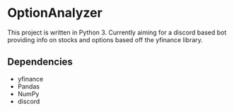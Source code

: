 # OptionAnalyzer
This project is written in Python 3. Currently aiming for a discord based bot providing info on stocks and options based off the yfinance library.
  

## Dependencies

 - yfinance
 - Pandas
 - NumPy
 - discord